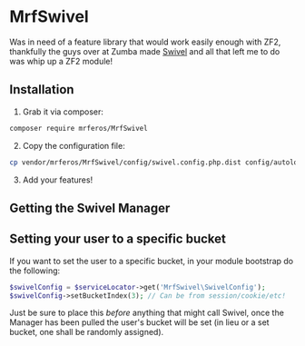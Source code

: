 MrfSwivel
====

Was in need of a feature library that would work easily enough with ZF2, thankfully the guys over at Zumba made 
[Swivel](https://github.com/zumba/swivel) and all that left me to do was whip up a ZF2 module!

## Installation

1. Grab it via composer:
```bash
composer require mrferos/MrfSwivel
```
2. Copy the configuration file: 
```bash
cp vendor/mrferos/MrfSwivel/config/swivel.config.php.dist config/autoload/swivel.config.php
```
3. Add your features!

## Getting the Swivel Manager



## Setting your user to a specific bucket

If you want to set the user to a specific bucket, in your module bootstrap do the following:
```php
$swivelConfig = $serviceLocator->get('MrfSwivel\SwivelConfig');
$swivelConfig->setBucketIndex(3); // Can be from session/cookie/etc!
```

Just be sure to place this _before_ anything that might call Swivel, once the Manager has been pulled 
the user's bucket will be set (in lieu or a set bucket, one shall be randomly assigned).